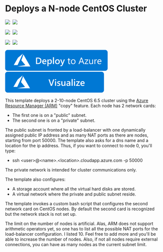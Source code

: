 # Deploys a N-node CentOS Cluster

<IMG SRC="https://azurequickstartsservice.blob.core.windows.net/badges/centos-2nics-lb-cluster/PublicLastTestDate.svg" />&nbsp;
<IMG SRC="https://azurequickstartsservice.blob.core.windows.net/badges/centos-2nics-lb-cluster/PublicDeployment.svg" />&nbsp;

<IMG SRC="https://azurequickstartsservice.blob.core.windows.net/badges/centos-2nics-lb-cluster/FairfaxLastTestDate.svg" />&nbsp;
<IMG SRC="https://azurequickstartsservice.blob.core.windows.net/badges/centos-2nics-lb-cluster/FairfaxDeployment.svg" />&nbsp;

<IMG SRC="https://azurequickstartsservice.blob.core.windows.net/badges/centos-2nics-lb-cluster/BestPracticeResult.svg" />&nbsp;
<IMG SRC="https://azurequickstartsservice.blob.core.windows.net/badges/centos-2nics-lb-cluster/CredScanResult.svg" />&nbsp;

<a href="https://portal.azure.com/#create/Microsoft.Template/uri/https%3A%2F%2Fraw.githubusercontent.com%2FAzure%2Fazure-quickstart-templates%2Fmaster%2Fcentos-2nics-lb-cluster%2Fazuredeploy.json" target="_blank">
    <img src="https://raw.githubusercontent.com/Azure/azure-quickstart-templates/master/1-CONTRIBUTION-GUIDE/images/deploytoazure.svg?sanitize=true"/>
</a>
<a href="http://armviz.io/#/?load=https%3A%2F%2Fraw.githubusercontent.com%2FAzure%2Fazure-quickstart-templates%2Fmaster%2Fcentos-2nics-lb-cluster%2Fazuredeploy.json" target="_blank">
  <img src="https://raw.githubusercontent.com/Azure/azure-quickstart-templates/master/1-CONTRIBUTION-GUIDE/images/visualizebutton.svg?sanitize=true"/>
</a>

This template deploys a 2-10-node CentOS 6.5 cluster using the [Azure Resource Manager (ARM)](https://azure.microsoft.com/en-us/documentation/articles/resource-group-overview/) "copy" feature. Each node has 2 network cards:

* The first one is on a "public" subnet.
* The second one is on a "private" subnet.

The public subnet is fronted by a load-balancer with one dynamically assigned public IP address and as many NAT ports as there are nodes, starting from port 50000.
The template also asks for a dns name and a location for the ip address.
Thus, if you want to connect to node 0, you'll type:

* ssh \<user\>@\<name\>.\<location\>.cloudapp.azure.com -p 50000

The private network is intended for cluster communications only.

The template also configures:

* A storage account where all the virtual hard disks are stored.
* A virtual network where the private and public subnet reside.

The template invokes a custom bash script that configures the second network card on CentOS nodes. By default the second card is recognized but the network stack is not set up.

The limit on the number of nodes is artificial. Alas, ARM does not support arithmetic operators yet, so one has to list all the possible NAT ports for the load-balancer configuration. I listed 10. Feel free to add more and you'll be able to increase the number of nodes. Also, if not all nodes require external connections, you can have as many nodes as the current subnet limit.


